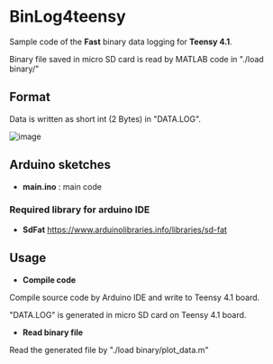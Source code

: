 
# BinLog4teensy
Sample code of the __Fast__ binary data logging for __Teensy 4.1__.

Binary file saved in micro SD card is read by MATLAB code in "./load binary/"


## Format

Data is written as short int (2 Bytes) in "DATA.LOG".

![image](https://user-images.githubusercontent.com/114337358/206899316-ff17f5a5-9f0d-494a-b434-a7b967445486.png)


## Arduino sketches
* __main.ino__    : main code
### Required library for arduino IDE
* __SdFat__
https://www.arduinolibraries.info/libraries/sd-fat

## Usage

* __Compile code__

Compile source code by Arduino IDE and write to Teensy 4.1 board.

"DATA.LOG" is generated in micro SD card on Teensy 4.1 board.

* __Read binary file__

Read the generated file by "./load binary/plot_data.m"
